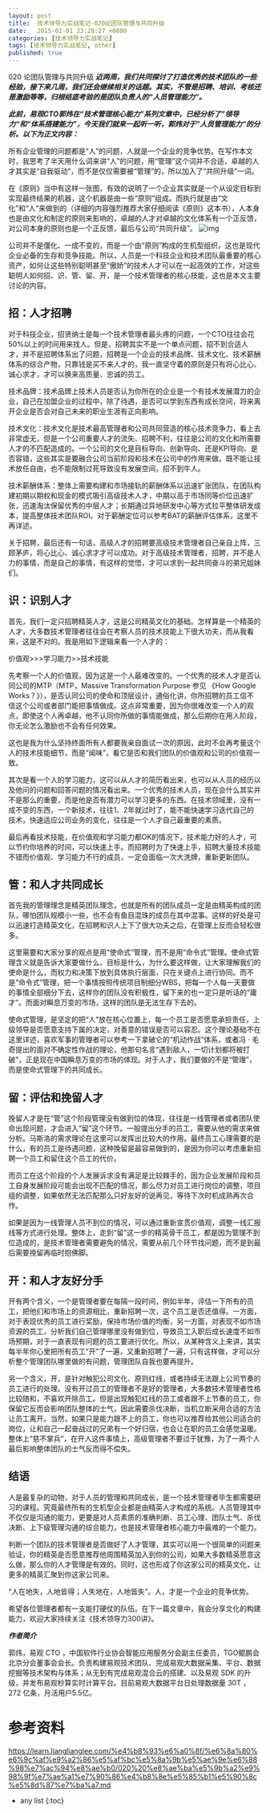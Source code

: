 ```yaml
---
layout: post
title:  技术领导力实战笔记-020论团队管理与共同升级
date:   2015-01-01 23:20:27 +0800
categories: [技术领导力实战笔记]
tags: [技术领导力实战笔记, other]
published: true
---
```




020 论团队管理与共同升级
***近两周，我们共同探讨了打造优秀的技术团队的一些经验，接下来几周，我们还会继续相关的话题。其实，不管是招聘、培训、考核还是激励等等，归根结底考验的是团队负责人的“人员管理能力”。***

***此前，易观CTO郭炜在“技术管理核心能力”系列文章中，已经分析了”领导力“和“体系搭建能力”，今天我们就来一起听一听，郭炜对于”人员管理能力“的分析。以下为正文内容：***

所有企业管理的问题都是“人”的问题，人就是一个企业的竞争优势。在写作本文时，我思考了半天用什么词来讲“人”的问题，用“管理”这个词并不合适，卓越的人才其实是“自我驱动”，而不是仅仅需要被“管理”的，所以加入了“共同升级”一词。

在《原则》当中有这样一张图，有效的说明了一个企业其实就是一个从设定目标到实现最终结果的机器，这个机器是由一些“原则”组成。而执行就是由“文化”和“人”来做到的（详细的内容强烈推荐大家仔细阅读《原则》这本书），人本身也是由文化和制定的原则来影响的，卓越的人才对卓越的文化体系有一个正反馈，对公司本身的原则也是一个正反馈，最后与公司“共同升级”。 ![img](https://learn.lianglianglee.com/%e4%b8%93%e6%a0%8f/%e6%8a%80%e6%9c%af%e9%a2%86%e5%af%bc%e5%8a%9b%e5%ae%9e%e6%88%98%e7%ac%94%e8%ae%b0/assets/cb3dd905f0acb4bbb660fff39b500ac4.jpg)

公司并不是僵化、一成不变的，而是一个由“原则”构成的生机型组织，这也是现代企业必备的生存和竞争技能。所以，人员是一个科技企业和技术团队最重要的核心资产，如何让这些特别聪明甚至“傲娇”的技术人才可以在一起高效的工作，对这些聪明人如何招、识、管、留、开，是一个技术管理者的核心技能，这也是本文主要讨论的内容。

## 招：人才招聘

对于科技企业，招贤纳士是每一个技术管理者最头疼的问题，一个CTO往往会花50%以上的时间用来找人。但是，招聘其实不是一个单点问题，招不到合适人才，并不是招聘体系出了问题，招聘是一个企业的技术品牌、技术文化、技术薪酬体系的综合产物，只靠钱是买不来人才的，我一直坚守着的原则是只有将心比心、诚心求才，才可以换来高质量、忠诚的员工。

技术品牌：技术品牌上技术人员是否认为你所在的企业是一个有技术发展潜力的企业，自己在加盟企业的过程中，除了待遇，是否可以学到东西有成长空间，将来离开企业是否会对自己未来的职业生涯有正向影响。

技术文化：技术文化是技术最高管理者和公司共同营造的核心技术竞争力，看上去非常虚无，但是一个公司重要人才的流失、招聘不利，往往是公司的文化和所需要人才的不匹配造成的。一个公司的文化是目标导向、创新导向、还是KPI导向、是否容错，这些其实是要融合公司当前阶段和技术在公司中的作用来做。既不能让技术放任自由，也不能限制过死导致没有发展空间，招不到牛人。

技术薪酬体系：整体上需要构建和市场接轨的薪酬体系以迅速扩张团队，在团队构建初期以期权和现金的模式吸引高级技术人才，中期以高于市场同等价位迅速扩张，迅速淘汰保留优秀的中层人才；长期通过异地研发中心等方式拉平整体研发成本，提高整体技术团队ROI。对于薪酬定位可以参考BAT的薪酬评估体系，这里不再详述。

关于招聘，最后还有一句话，高级人才的招聘要高级技术管理者自己亲自上阵，三顾茅庐，将心比心、诚心求才才可以成功。对于高级技术管理者，招聘，并不是人力的事情，而是自己的事情，有这样的觉悟，才可以求到一起共同奋斗的弟兄姐妹们。

## 识：识别人才

首先，我们一定只招聘精英人才，这是公司精英文化的基础。怎样算是一个精英的人才，大多数技术管理者往往会在考察人员的技术技能上下很大功夫，而从我看来，这是不对的。我是用如下逻辑来看一个人才的：

价值观>>>学习能力>>技术技能

先考察一个人的价值观，因为这是一个人最难改变的。一个优秀的技术人才是否认同公司的MTP（MTP，Massive Transformation Purpose 参见 《How Google Works？》），是否认同公司的使命和顶层设计，通俗化讲，你所招聘的员工信不信这个公司或者部门能把事情做成。这点非常重要，因为你很难改变一个人的观点，即使这个人再卓越，他不认同你所做的事情能做成，那么后期你在用人阶段，你无论怎么激励也不会有任何效果。

这也是我为什么坚持终面所有人都要我亲自面试一次的原因，此时不会再考量这个人的技术技能细节，而是“闻味”，看它是否和我们团队的价值观和公司的价值观一致。

其次是看一个人的学习能力，这可以从人才的简历看出来，也可以从人员的经历以及他问的问题和回答问题的情况看出来。一个优秀的技术人员，现在会什么其实并不是那么的重要，而是他是否有潜力可以学习更多的东西。在技术领域里，没有一成不变的东西，一个新技术，往往1、2年就过时了，能不能快速学习迭代自己的技术，快速适应公司业务的变化，往往是一个人才自己最重要的素质。

最后再看技术技能，在价值观和学习能力都OK的情况下，技术能力好的人才，可以节约你培养的时间，可以快速上手。而招聘时为了快速上手，招聘大量技术技能不错而价值观、学习能力不行的成员，一定会面临一次大洗牌，重新更新团队。

## 管：和人才共同成长

首先我的管理理念是精英团队理念，也就是所有的团队成员一定是由精英构成的团队，哪怕团队规模小一些，也不会有鱼目混珠的成员在其中混事。这样的好处是可以迅速打造精英文化，在招聘和识人上下了很大功夫之后，在管理上反而会轻松很多。

这里需要和大家分享的观点是用“使命式”管理，而不是用“命令式”管理。使命式管理含义就是告诉大家要做什么，目标是什么，为什么要这样做，让大家理解我们的使命是什么，而权力和决策下放到具体执行层面，只在关键点上进行协同。而不是“命令式”管理，把一个事情按照传统项目制细分WBS，把每一个人每一天要做的事情全部细分下去，这样你的团队没有积极性，留下来的也一定只是听话的“庸才”。而面对瞬息万变的市场，这样的团队是无法生存下去的。

使命式管理，是坚定的把“人”放在核心位置上，每一个员工是否愿意承担责任，上级领导是否愿意支持下属的决定，对善意的错误是否可以容忍。这个理论基础不在这里详述，喜欢军事的管理者可以参考一下拿破仑的“机动作战”体系，或者冯 · 毛奇提出的面对不确定性作战的理论，他那句名言“遇到敌人，一切计划都将被打破”，正是现在中国瞬息万变的市场的体现。对于人才，我们要做的不是“管理”，而是使命式管理下的共同成长。

## 留：评估和挽留人才

挽留人才是在“管”这个阶段管理没有做到位的体现，往往是一线管理者或者团队使命出现问题，才会进入“留”这个环节。一般提出分手的员工，需要从他的需求来做分析。马斯洛的需求理论在这里可以发挥出比较大的作用。最终员工心理需要的是什么，有的员工是待遇问题，这种挽留是最容易做到的，是因为你可以考虑重新招聘一个员工和留住这个员工的代价。

而员工在这个阶段的个人发展诉求没有满足是比较棘手的，因为企业发展阶段和员工自身发展阶段可能会出现不匹配的情况，那么尽力对员工进行岗位的调整，项目组的调整，如果依然无法匹配那么只好友好的说再见，等待下次时机成熟再次合作。

如果是因为一线管理人员不到位的情况，可以通过重新宣贯价值观，调整一线汇报线等方式进行处理。整体上，走到“留”这一步的精英骨干员工，都是因为管理不到位造成的，是技术管理者需要避免的情况，需要从前几个环节找问题，而不是到最后需要挽留再临时抱佛脚。

## 开：和人才友好分手

开有两个含义，一个是管理者要在每隔一段时间，例如半年，评估一下所有的员工，把他们和市场上的资源相比，重新招聘一次，这个员工是否还值得。一方面，对于表现优秀的员工进行奖励，保持市场价值的均衡，另一方面，对表现不如市场资源的员工，分析我们自己管理哪里没有做到位，导致员工入职后成长速度不如市场预期，对于一直表现有问题的员工要进行优化。所以，从某种含义上来讲，其实每半年你心里把所有员工“开”了一遍，又重新招聘了一遍，只有这样做，才可以分析整个管理团队哪里做的有问题，管理团队自我也要再提升。

另一个含义，开，是针对触犯公司文化、原则红线，或者持续无法跟上公司节奏的员工进行的处理。没有开过员工的管理者不是好的管理者，大多数技术管理者性格比较随和，不喜欢开除员工。但是出现触犯红线的员工或者跟不上节奏的员工，你保留它反而会影响团队整体的士气，因此需要杀伐决断，当机立断采用合适的方法让员工离开。当然，如果只是能力跟不上的员工，你也可以推荐给其他公司适合的岗位，让和自己一起奋战过的兄弟有一个好归宿，也会让在职的员工会感觉温暖。整体上“慈不掌兵”，在开人这件事情上，高级管理者不要过于犹豫，为了一两个人最后影响整体团队的士气反而得不偿失。

## 结语

人是最复杂的动物，对于人员的管理和共同成长，是一个技术管理者毕生都需要研习的课程。究竟最终所有的生机型企业都是由精英人才构成的系统。人员管理其中不仅仅是沟通的能力，更要是对人员素质的准确判断、员工心理、团队士气、杀伐决断、上下级管理沟通的综合能力，也是技术管理者核心能力中最难的一个能力。

判断一个团队的技术管理者是否做好了人才管理，其实可以用一个很简单的问题来验证，你的精英是否愿意推荐他周围精英加入到你的公司，如果大多数精英愿意这么做，那么你的人才管理是有效的。同时，这也形成了你这家公司的精英文化，让更多的精英汇聚到你这家公司来。

“人在地失，人地皆得；人失地在，人地皆失”。人，才是一个企业的竞争优势。

希望各位管理者都有一支能打硬仗的队伍。在下一篇文章中，我会分享文化的构建能力，欢迎大家持续关注《技术领导力300讲》。

***作者简介***

郭炜，易观 CTO ，中国软件行业协会智能应用服务分会副主任委员，TGO鲲鹏会北京分会董事会会长。负责构建易观技术团队、完成易观大数据采集、平台、数据挖掘等技术架构与体系；从无到有完成易观混合云的搭建、以及易观 SDK 的升级，并发布易观秒算实时计算平台。目前易观大数据平台日处理数据量 30T ，272 亿条，月活用户5.5亿。




# 参考资料

https://learn.lianglianglee.com/%e4%b8%93%e6%a0%8f/%e6%8a%80%e6%9c%af%e9%a2%86%e5%af%bc%e5%8a%9b%e5%ae%9e%e6%88%98%e7%ac%94%e8%ae%b0/020%20%e8%ae%ba%e5%9b%a2%e9%98%9f%e7%ae%a1%e7%90%86%e4%b8%8e%e5%85%b1%e5%90%8c%e5%8d%87%e7%ba%a7.md

* any list
{:toc}
